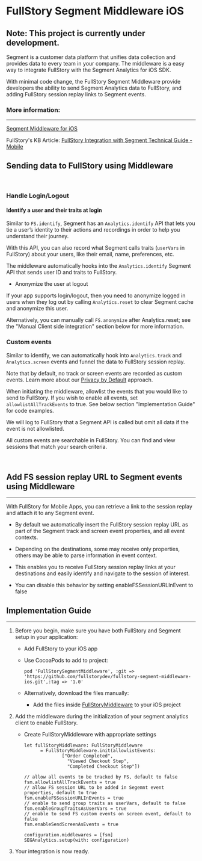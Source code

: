 # FullStory Segment Middleware iOS

## Note: This project is currently under development. 
Segment is a customer data platform that unifies data collection and provides data to every team in your company. The middleware is a easy way to integrate FullStory with the Segment Analytics for iOS SDK.

With minimal code change, the FullStory Segment Middleware provide developers the ability to send Segment Analytics data to FullStory, and adding FullStory session replay links to Segment events.


### More information:
--- 
[Segment Middleware for iOS](https://segment.com/docs/connections/sources/catalog/libraries/mobile/ios/middleware/)

FullStory's KB Article: [FullStory Integration with Segment Technical Guide - Mobile](https://help.fullstory.com/hc/en-us/articles/360051691994-FullStory-Integration-with-Segment-Technical-Guide-Mobile-Beta-)


## Sending data to FullStory using Middleware

<br />

### Handle Login/Logout 

#### Identify a user and their traits at login

Similar to `FS.identify`, Segment has an `Analytics.identify` API that lets you tie a user’s identity to their actions and recordings in order to help you understand their journey.

With this API, you can also record what Segment calls traits (`userVars` in FullStory) about your users, like their email, name, preferences, etc. 

The middleware automatically hooks into the `Analytics.identify` Segment API that sends user ID and traits to FullStory.


- Anonymize the user at logout

If your app supports login/logout, then you need to anonymize logged in users when they log out by calling `Analytics.reset` to clear Segment cache and anonymize this user. 

Alternatively, you can manually call `FS.anonymize` after Analytics.reset; see the "Manual Client side integration" section below for more information.


### Custom events
Similar to identify, we can automatically hook into `Analytics.track` and `Analytics.screen` events and funnel the data to FullStory session replay.

Note that by default, no track or screen events are recorded as custom events. Learn more about our [Privacy by Default](https://help.fullstory.com/hc/en-us/articles/360044349073-FullStory-Private-by-Default) approach.

When initiating the middleware, allowlist the events that you would like to send to FullStory. If you wish to enable all events, set `allowlistAllTrackEvents` to true. See below section "Implementation Guide" for code examples.

We will log to FullStory that a Segment API is called but omit all data if the event is not allowlisted.

All custom events are searchable in FullStory. You can find and view sessions that match your search criteria.

 <br />

## Add FS session replay URL to Segment events using Middleware
---
With FullStory for Mobile Apps, you can retrieve a link to the session replay and attach it to any Segment event.

- By default we automatically insert the FullStory session replay URL as part of the Segment track and screen event properties, and all event contexts.

- Depending on the destinations, some may receive only properties, others may be able to parse information in event context.

- This enables you to receive FullStory session replay links at your destinations and easily identify and navigate to the session of interest.

- You can disable this behavior by setting enableFSSessionURLInEvent to false



## Implementation Guide
--- 
1. Before you begin, make sure you have both FullStory and Segment setup in your application: 
    - Add FullStory to your iOS app
    - Use CocoaPods to add to project:

      ```
      pod 'FullStorySegmentMiddleware', :git => 'https://github.com/fullstorydev/fullstory-segment-middleware-ios.git',:tag => '1.0'
      ```

    - Alternatively, download the files manually:
      - Add the files inside [FullStoryMiddleware](https://github.com/fullstorydev/fullstory-segment-middleware-ios/tree/sabrina/dev/FullStoryMiddleware)  to your iOS project


2. Add the middleware during the initialization of your segment analytics client to enable FullStory.

    - Create FullStoryMiddleware with appropriate settings 
      ```
      let fullStoryMiddleware: FullStoryMiddleware
            = FullStoryMiddleware.init(allowlistEvents:
                    ["Order Completed",
                      "Viewed Checkout Step",
                      "Completed Checkout Step"])

      // allow all events to be tracked by FS, default to false
      fsm.allowlistAllTrackEvents = true
      // allow FS session URL to be added in Segemnt event properties, default to true
      fsm.enableFSSessionURLInEvents = true
      // enable to send group traits as userVars, default to false
      fsm.enableGroupTraitsAsUserVars = true
      // enable to send FS custom events on screen event, default to false
      fsm.enableSendScreenAsEvents = true

      configuration.middlewares = [fsm]
      SEGAnalytics.setup(with: configuration)
      ```

3. Your integration is now ready. 
